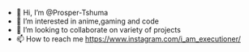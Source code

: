 - 👋 Hi, I’m @Prosper-Tshuma
- 👀 I’m interested in anime,gaming and code
- 💞️ I’m looking to collaborate on variety of projects
- 📫 How to reach me https://www.instagram.com/i_am_executioner/
<!---
Prosper-Tshumaa/Prosper-Tshumaa is a ✨ special ✨ repository because its `README.md` (this file) appears on your GitHub profile.
You can click the Preview link to take a look at your changes.
--->
